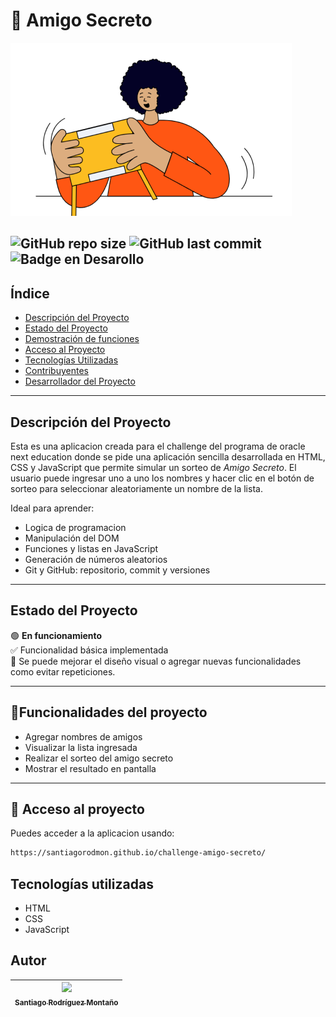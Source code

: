# 🎁 Amigo Secreto

![Amigo Secreto Banner](assets/amigo-secreto.png)

![GitHub repo size](https://img.shields.io/github/repo-size/santiagorodmon/challenge-amigo-secreto)
![GitHub last commit](https://img.shields.io/github/last-commit/santiagorodmon/challenge-amigo-secreto)
![Badge en Desarollo](https://img.shields.io/badge/STATUS-EN%20DESAROLLO-green)
---

## Índice

- [Descripción del Proyecto](#descripción-del-proyecto)
- [Estado del Proyecto](#estado-del-proyecto)
- [Demostración de funciones](#demostración-de-funciones)
- [Acceso al Proyecto](#acceso-al-proyecto)
- [Tecnologías Utilizadas](#tecnologías-utilizadas)
- [Contribuyentes](#personas-contribuyentes)
- [Desarrollador del Proyecto](#personas-desarrolladoras-del-proyecto)

---

## Descripción del Proyecto

Esta es una aplicacion creada para el challenge del programa de oracle next education donde se pide una aplicación sencilla desarrollada en HTML, CSS y JavaScript que permite simular un sorteo de *Amigo Secreto*. El usuario puede ingresar uno a uno los nombres y hacer clic en el botón de sorteo para seleccionar aleatoriamente un nombre de la lista.

Ideal para aprender:

- Logica de programacion 
- Manipulación del DOM
- Funciones y listas en JavaScript
- Generación de números aleatorios
- Git y GitHub: repositorio, commit y versiones

---

## Estado del Proyecto

🟢 **En funcionamiento**  
✅ Funcionalidad básica implementada  
🔄 Se puede mejorar el diseño visual o agregar nuevas funcionalidades como evitar repeticiones.

---

## :hammer:Funcionalidades del proyecto

- Agregar nombres de amigos
- Visualizar la lista ingresada
- Realizar el sorteo del amigo secreto
- Mostrar el resultado en pantalla

---

## 📁 Acceso al proyecto

Puedes acceder a la aplicacion usando:

```bash
https://santiagorodmon.github.io/challenge-amigo-secreto/
```

## Tecnologías utilizadas
- HTML
- CSS
- JavaScript

## Autor
| [<img src="https://drive.google.com/file/d/11vn-qqXZH8khdPJZvuqZiH96AB26xFeN/view?usp=sharing)" width=115><br><sub>Santiago Rodríguez Montaño</sub>](https://github.com/santiagorodmon) 
| :---: |
